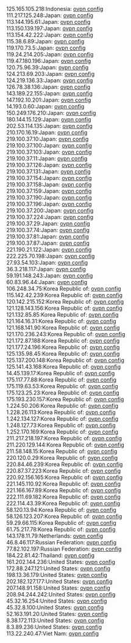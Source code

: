 125.165.105.218:Indonesia: [ovpn config](vpn/125_165_105_218.ovpn)  
111.217.125.248:Japan: [ovpn config](vpn/111_217_125_248.ovpn)  
113.144.195.61:Japan: [ovpn config](vpn/113_144_195_61.ovpn)  
113.150.139.197:Japan: [ovpn config](vpn/113_150_139_197.ovpn)  
113.154.42.222:Japan: [ovpn config](vpn/113_154_42_222.ovpn)  
115.38.6.89:Japan: [ovpn config](vpn/115_38_6_89.ovpn)  
119.170.73.5:Japan: [ovpn config](vpn/119_170_73_5.ovpn)  
119.24.214.205:Japan: [ovpn config](vpn/119_24_214_205.ovpn)  
119.47.180.196:Japan: [ovpn config](vpn/119_47_180_196.ovpn)  
120.75.96.39:Japan: [ovpn config](vpn/120_75_96_39.ovpn)  
124.213.69.203:Japan: [ovpn config](vpn/124_213_69_203.ovpn)  
124.219.136.33:Japan: [ovpn config](vpn/124_219_136_33.ovpn)  
126.78.38.136:Japan: [ovpn config](vpn/126_78_38_136.ovpn)  
143.189.22.155:Japan: [ovpn config](vpn/143_189_22_155.ovpn)  
147.192.10.201:Japan: [ovpn config](vpn/147_192_10_201.ovpn)  
14.193.0.60:Japan: [ovpn config](vpn/14_193_0_60.ovpn)  
150.249.176.210:Japan: [ovpn config](vpn/150_249_176_210.ovpn)  
180.144.15.129:Japan: [ovpn config](vpn/180_144_15_129.ovpn)  
202.53.114.135:Japan: [ovpn config](vpn/202_53_114_135.ovpn)  
210.170.16.19:Japan: [ovpn config](vpn/210_170_16_19.ovpn)  
219.100.37.10:Japan: [ovpn config](vpn/219_100_37_10.ovpn)  
219.100.37.100:Japan: [ovpn config](vpn/219_100_37_100.ovpn)  
219.100.37.103:Japan: [ovpn config](vpn/219_100_37_103.ovpn)  
219.100.37.11:Japan: [ovpn config](vpn/219_100_37_11.ovpn)  
219.100.37.126:Japan: [ovpn config](vpn/219_100_37_126.ovpn)  
219.100.37.131:Japan: [ovpn config](vpn/219_100_37_131.ovpn)  
219.100.37.154:Japan: [ovpn config](vpn/219_100_37_154.ovpn)  
219.100.37.158:Japan: [ovpn config](vpn/219_100_37_158.ovpn)  
219.100.37.159:Japan: [ovpn config](vpn/219_100_37_159.ovpn)  
219.100.37.190:Japan: [ovpn config](vpn/219_100_37_190.ovpn)  
219.100.37.196:Japan: [ovpn config](vpn/219_100_37_196.ovpn)  
219.100.37.200:Japan: [ovpn config](vpn/219_100_37_200.ovpn)  
219.100.37.224:Japan: [ovpn config](vpn/219_100_37_224.ovpn)  
219.100.37.29:Japan: [ovpn config](vpn/219_100_37_29.ovpn)  
219.100.37.74:Japan: [ovpn config](vpn/219_100_37_74.ovpn)  
219.100.37.81:Japan: [ovpn config](vpn/219_100_37_81.ovpn)  
219.100.37.87:Japan: [ovpn config](vpn/219_100_37_87.ovpn)  
221.190.21.122:Japan: [ovpn config](vpn/221_190_21_122.ovpn)  
222.225.70.198:Japan: [ovpn config](vpn/222_225_70_198.ovpn)  
27.93.54.103:Japan: [ovpn config](vpn/27_93_54_103.ovpn)  
36.3.218.117:Japan: [ovpn config](vpn/36_3_218_117.ovpn)  
59.191.148.243:Japan: [ovpn config](vpn/59_191_148_243.ovpn)  
60.83.96.44:Japan: [ovpn config](vpn/60_83_96_44.ovpn)  
106.248.34.75:Korea Republic of: [ovpn config](vpn/106_248_34_75.ovpn)  
115.142.42.239:Korea Republic of: [ovpn config](vpn/115_142_42_239.ovpn)  
120.142.215.152:Korea Republic of: [ovpn config](vpn/120_142_215_152.ovpn)  
121.128.143.156:Korea Republic of: [ovpn config](vpn/121_128_143_156.ovpn)  
121.132.85.85:Korea Republic of: [ovpn config](vpn/121_132_85_85.ovpn)  
121.164.16.31:Korea Republic of: [ovpn config](vpn/121_164_16_31.ovpn)  
121.168.141.90:Korea Republic of: [ovpn config](vpn/121_168_141_90.ovpn)  
121.170.236.243:Korea Republic of: [ovpn config](vpn/121_170_236_243.ovpn)  
121.172.87.188:Korea Republic of: [ovpn config](vpn/121_172_87_188.ovpn)  
121.177.24.196:Korea Republic of: [ovpn config](vpn/121_177_24_196.ovpn)  
125.135.98.45:Korea Republic of: [ovpn config](vpn/125_135_98_45.ovpn)  
125.137.200.148:Korea Republic of: [ovpn config](vpn/125_137_200_148.ovpn)  
125.141.43.168:Korea Republic of: [ovpn config](vpn/125_141_43_168.ovpn)  
14.45.139.17:Korea Republic of: [ovpn config](vpn/14_45_139_17.ovpn)  
175.117.77.88:Korea Republic of: [ovpn config](vpn/175_117_77_88.ovpn)  
175.119.63.53:Korea Republic of: [ovpn config](vpn/175_119_63_53.ovpn)  
175.123.25.23:Korea Republic of: [ovpn config](vpn/175_123_25_23.ovpn)  
175.193.230.157:Korea Republic of: [ovpn config](vpn/175_193_230_157.ovpn)  
1.224.50.206:Korea Republic of: [ovpn config](vpn/1_224_50_206.ovpn)  
1.228.26.113:Korea Republic of: [ovpn config](vpn/1_228_26_113.ovpn)  
1.242.134.127:Korea Republic of: [ovpn config](vpn/1_242_134_127.ovpn)  
1.248.127.73:Korea Republic of: [ovpn config](vpn/1_248_127_73.ovpn)  
1.252.170.169:Korea Republic of: [ovpn config](vpn/1_252_170_169.ovpn)  
211.217.218.197:Korea Republic of: [ovpn config](vpn/211_217_218_197.ovpn)  
211.220.129.144:Korea Republic of: [ovpn config](vpn/211_220_129_144.ovpn)  
211.58.148.15:Korea Republic of: [ovpn config](vpn/211_58_148_15.ovpn)  
220.120.0.29:Korea Republic of: [ovpn config](vpn/220_120_0_29.ovpn)  
220.84.46.239:Korea Republic of: [ovpn config](vpn/220_84_46_239.ovpn)  
220.87.37.223:Korea Republic of: [ovpn config](vpn/220_87_37_223.ovpn)  
220.92.156.165:Korea Republic of: [ovpn config](vpn/220_92_156_165.ovpn)  
221.145.110.92:Korea Republic of: [ovpn config](vpn/221_145_110_92.ovpn)  
221.166.167.89:Korea Republic of: [ovpn config](vpn/221_166_167_89.ovpn)  
222.111.69.182:Korea Republic of: [ovpn config](vpn/222_111_69_182.ovpn)  
222.114.43.39:Korea Republic of: [ovpn config](vpn/222_114_43_39.ovpn)  
58.120.13.94:Korea Republic of: [ovpn config](vpn/58_120_13_94.ovpn)  
58.126.123.207:Korea Republic of: [ovpn config](vpn/58_126_123_207.ovpn)  
59.29.66.115:Korea Republic of: [ovpn config](vpn/59_29_66_115.ovpn)  
61.75.217.78:Korea Republic of: [ovpn config](vpn/61_75_217_78.ovpn)  
143.178.11.79:Netherlands: [ovpn config](vpn/143_178_11_79.ovpn)  
46.8.46.117:Russian Federation: [ovpn config](vpn/46_8_46_117.ovpn)  
77.82.102.197:Russian Federation: [ovpn config](vpn/77_82_102_197.ovpn)  
184.22.81.42:Thailand: [ovpn config](vpn/184_22_81_42.ovpn)  
161.202.144.236:United States: [ovpn config](vpn/161_202_144_236.ovpn)  
172.88.247.121:United States: [ovpn config](vpn/172_88_247_121.ovpn)  
198.13.36.179:United States: [ovpn config](vpn/198_13_36_179.ovpn)  
202.182.127.177:United States: [ovpn config](vpn/202_182_127_177.ovpn)  
207.148.91.158:United States: [ovpn config](vpn/207_148_91_158.ovpn)  
208.94.244.242:United States: [ovpn config](vpn/208_94_244_242.ovpn)  
45.32.16.254:United States: [ovpn config](vpn/45_32_16_254.ovpn)  
45.32.8.100:United States: [ovpn config](vpn/45_32_8_100.ovpn)  
52.163.191.20:United States: [ovpn config](vpn/52_163_191_20.ovpn)  
8.38.172.113:United States: [ovpn config](vpn/8_38_172_113.ovpn)  
8.3.89.236:United States: [ovpn config](vpn/8_3_89_236.ovpn)  
113.22.240.47:Viet Nam: [ovpn config](vpn/113_22_240_47.ovpn)  
